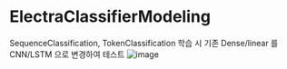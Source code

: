 # ElectraClassifierModeling
SequenceClassification, TokenClassification 학습 시 기존 Dense/linear 를 CNN/LSTM 으로 변경하여 테스트
![image](https://user-images.githubusercontent.com/45644085/169935670-b0359798-fe13-41f4-b985-d2b70452d178.png)

